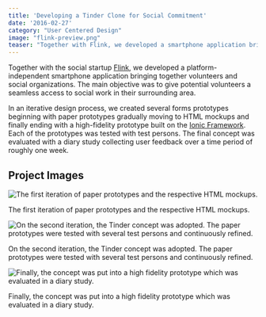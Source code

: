 ```yaml
---
title: 'Developing a Tinder Clone for Social Commitment'
date: '2016-02-27'
category: "User Centered Design"
image: "flink-preview.png"
teaser: "Together with Flink, we developed a smartphone application bringing together volunteers and social organizations."
---
```


Together with the social startup [Flink](http://www.flink-begleitet.de), we developed a platform-independent smartphone 
application bringing together volunteers and social organizations. The main objective was to give potential volunteers 
a seamless access to social work in their surrounding area.

In an iterative design process, we created several forms prototypes beginning with paper prototypes gradually moving to 
HTML mockups and finally ending with a high-fidelity prototype built on the [Ionic Framework](https://ionicframework.com). 
Each of the prototypes was tested with test persons. The final concept was evaluated with a diary study collecting user 
feedback over a time period of roughly one week.

## Project Images

![The first iteration of paper prototypes and the respective HTML mockups.](/images/posts/mcs-tinder-first-1.png)
<div class="caption">The first iteration of paper prototypes and the respective HTML mockups.</div>


![On the second iteration, the Tinder concept was adopted. The paper prototypes were tested with several test persons and continuously refined.](/images/posts/mcs-tinder-paper-1.jpg)
<div class="caption">On the second iteration, the Tinder concept was adopted. The paper prototypes were tested with several test persons and continuously refined.</div>

![Finally, the concept was put into a high fidelity prototype which was evaluated in a diary study.](/images/posts/mcs-tinder-ionic-1.png)
<div class="caption">Finally, the concept was put into a high fidelity prototype which was evaluated in a diary study.</div>
